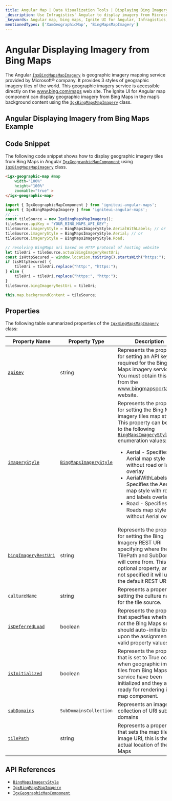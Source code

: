 ```yaml
---
title: Angular Map | Data Visualization Tools | Displaying Bing Imagery | Infragistics
_description: Use Infragistics' Angular to display imagery from Microsoft Bing Maps. View Ignite UI for Angular map tutorials!
_keywords: Angular map, bing maps, Ignite UI for Angular, Infragistics, imagery tile source, map background
mentionedTypes: ['XamGeographicMap', 'BingMapsMapImagery']
---
```


# Angular Displaying Imagery from Bing Maps

The Angular [`IgxBingMapsMapImagery`]({environment:dvApiBaseUrl}/products/ignite-ui-angular/api/docs/typescript/latest/classes/igxbingmapsmapimagery.html) is geographic imagery mapping service provided by Microsoft® company. It provides 3 styles of geographic imagery tiles of the world. This geographic imagery service is accessible directly on the <a href="http://www.bing.com/maps" target="_blank">www.bing.com/maps</a> web site. The Ignite UI for Angular map component can display geographic imagery from Bing Maps in the map’s background content using the [`IgxBingMapsMapImagery`]({environment:dvApiBaseUrl}/products/ignite-ui-angular/api/docs/typescript/latest/classes/igxbingmapsmapimagery.html) class.

## Angular Displaying Imagery from Bing Maps Example

<code-view style="height: 500px" alt="Angular Displaying Imagery from Bing Maps Example"
  data-demos-base-url="{environment:dvDemosBaseUrl}"
           iframe-src="{environment:dvDemosBaseUrl}/maps/geo-map/display-bing-imagery"
                                        github-src="maps/geo-map/display-bing-imagery">
</code-view>


<div class="divider--half"></div>

## Code Snippet

The following code snippet shows how to display geographic imagery tiles from Bing Maps in Angular [`IgxGeographicMapComponent`]({environment:dvApiBaseUrl}/products/ignite-ui-angular/api/docs/typescript/latest/classes/igxgeographicmapcomponent.html) using [`IgxBingMapsMapImagery`]({environment:dvApiBaseUrl}/products/ignite-ui-angular/api/docs/typescript/latest/classes/igxbingmapsmapimagery.html) class.

```html
<igx-geographic-map #map
    width="100%"
    height="100%"
    zoomable="true" >
</igx-geographic-map>
```

```ts
import { IgxGeographicMapComponent } from 'igniteui-angular-maps';
import { IgxBingMapsMapImagery } from 'igniteui-angular-maps';
// ...
const tileSource = new IgxBingMapsMapImagery();
tileSource.apiKey = "YOUR_BING_MAPS_API_KEY";
tileSource.imageryStyle = BingMapsImageryStyle.AerialWithLabels; // or
tileSource.imageryStyle = BingMapsImageryStyle.Aerial; // or
tileSource.imageryStyle = BingMapsImageryStyle.Road;

// resolving BingMaps uri based on HTTP protocol of hosting website
let tileUri = tileSource.actualBingImageryRestUri;
const isHttpSecured = window.location.toString().startsWith("https:");
if (isHttpSecured) {
    tileUri = tileUri.replace("http:", "https:");
} else {
    tileUri = tileUri.replace("https:", "http:");
}
tileSource.bingImageryRestUri = tileUri;

this.map.backgroundContent = tileSource;
```

## Properties

The following table summarized properties of the [`IgxBingMapsMapImagery`]({environment:dvApiBaseUrl}/products/ignite-ui-angular/api/docs/typescript/latest/classes/igxbingmapsmapimagery.html) class:

| Property Name  | Property Type   | Description   |
|----------------|-----------------|---------------|
|[`apiKey`]({environment:dvApiBaseUrl}/products/ignite-ui-angular/api/docs/typescript/latest/classes/igxbingmapsmapimagery.html#apikey)|string|Represents the property for setting an API key required for the Bing Maps imagery service. You must obtain this key from the <a href="http://www.bingmapsportal.coms" target="_blank">www.bingmapsportal.com</a> website.|
|[`imageryStyle`]({environment:dvApiBaseUrl}/products/ignite-ui-angular/api/docs/typescript/latest/classes/igxbingmapsmapimagery.html#imagerystyle)|[`BingMapsImageryStyle`]({environment:dvApiBaseUrl}/products/ignite-ui-angular/api/docs/typescript/latest/enums/bingmapsimagerystyle.html)|Represents the property for setting the Bing Maps imagery tiles map style. This property can be set to the following [`BingMapsImageryStyle`]({environment:dvApiBaseUrl}/products/ignite-ui-angular/api/docs/typescript/latest/enums/bingmapsimagerystyle.html) enumeration values: <ul><li> Aerial - Specifies the Aerial map style without road or labels overlay</li> <li> AerialWithLabels - Specifies the Aerial map style with road and labels overlay</li><li> Road - Specifies the Roads map style without Aerial overlay</li></ul>|
|[`bingImageryRestUri`]({environment:dvApiBaseUrl}/products/ignite-ui-angular/api/docs/typescript/latest/classes/igxbingmapsmapimagery.html#bingimageryresturi)|string|Represents the property for setting the Bing Imagery REST URI specifying where the TilePath and SubDomains will come from. This is an optional property, and if not specified it will use the default REST URI.|
|[`cultureName`]({environment:dvApiBaseUrl}/products/ignite-ui-angular/api/docs/typescript/latest/classes/igxbingmapsmapimagery.html#culturename)|string|Represents a property for setting the culture name for the tile source.|
|[`isDeferredLoad`]({environment:dvApiBaseUrl}/products/ignite-ui-angular/api/docs/typescript/latest/classes/igxbingmapsmapimagery.html#isdeferredload)|boolean|Represents the property that specifies whether or not the Bing Maps service should auto-initialized upon the assignment of valid property values.|
|[`isInitialized`]({environment:dvApiBaseUrl}/products/ignite-ui-angular/api/docs/typescript/latest/classes/igxbingmapsmapimagery.html#isinitialized)|boolean|Represents the property that is set to True occurs when geographic imagery tiles from Bing Maps service have been initialized and they are ready for rendering in the map component.|
|[`subDomains`]({environment:dvApiBaseUrl}/products/ignite-ui-angular/api/docs/typescript/latest/classes/igxbingmapsmapimagery.html#subdomains)|`SubDomainsCollection`|Represents an image collection of URI sub domains|
|[`tilePath`]({environment:dvApiBaseUrl}/products/ignite-ui-angular/api/docs/typescript/latest/classes/igxbingmapsmapimagery.html#tilepath)|string|Represents a property that sets the map tile image URI, this is the actual location of the Bing Maps|

## API References

*   [`BingMapsImageryStyle`]({environment:dvApiBaseUrl}/products/ignite-ui-angular/api/docs/typescript/latest/enums/bingmapsimagerystyle.html)
*   [`IgxBingMapsMapImagery`]({environment:dvApiBaseUrl}/products/ignite-ui-angular/api/docs/typescript/latest/classes/igxbingmapsmapimagery.html)
*   [`IgxGeographicMapComponent`]({environment:dvApiBaseUrl}/products/ignite-ui-angular/api/docs/typescript/latest/classes/igxgeographicmapcomponent.html)
